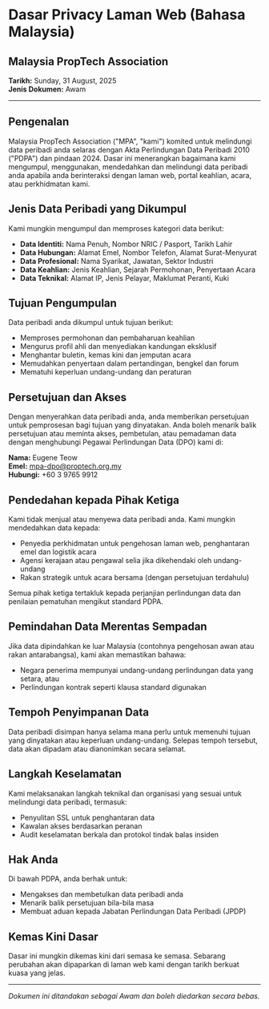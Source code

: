 # Dasar Privacy Laman Web (Bahasa Malaysia)
## Malaysia PropTech Association

**Tarikh:** Sunday, 31 August, 2025  
**Jenis Dokumen:** Awam

---

## Pengenalan

Malaysia PropTech Association ("MPA", "kami") komited untuk melindungi data peribadi anda selaras dengan Akta Perlindungan Data Peribadi 2010 ("PDPA") dan pindaan 2024. Dasar ini menerangkan bagaimana kami mengumpul, menggunakan, mendedahkan dan melindungi data peribadi anda apabila anda berinteraksi dengan laman web, portal keahlian, acara, atau perkhidmatan kami.

## Jenis Data Peribadi yang Dikumpul

Kami mungkin mengumpul dan memproses kategori data berikut:

- **Data Identiti:** Nama Penuh, Nombor NRIC / Pasport, Tarikh Lahir
- **Data Hubungan:** Alamat Emel, Nombor Telefon, Alamat Surat-Menyurat
- **Data Profesional:** Nama Syarikat, Jawatan, Sektor Industri
- **Data Keahlian:** Jenis Keahlian, Sejarah Permohonan, Penyertaan Acara
- **Data Teknikal:** Alamat IP, Jenis Pelayar, Maklumat Peranti, Kuki

## Tujuan Pengumpulan

Data peribadi anda dikumpul untuk tujuan berikut:

- Memproses permohonan dan pembaharuan keahlian
- Mengurus profil ahli dan menyediakan kandungan eksklusif
- Menghantar buletin, kemas kini dan jemputan acara
- Memudahkan penyertaan dalam pertandingan, bengkel dan forum
- Mematuhi keperluan undang-undang dan peraturan

## Persetujuan dan Akses

Dengan menyerahkan data peribadi anda, anda memberikan persetujuan untuk pemprosesan bagi tujuan yang dinyatakan. Anda boleh menarik balik persetujuan atau meminta akses, pembetulan, atau pemadaman data dengan menghubungi Pegawai Perlindungan Data (DPO) kami di:

**Nama:** Eugene Teow  
**Emel:** mpa-dpo@proptech.org.my  
**Hubungi:** +60 3 9765 9912

## Pendedahan kepada Pihak Ketiga

Kami tidak menjual atau menyewa data peribadi anda. Kami mungkin mendedahkan data kepada:

- Penyedia perkhidmatan untuk pengehosan laman web, penghantaran emel dan logistik acara
- Agensi kerajaan atau pengawal selia jika dikehendaki oleh undang-undang
- Rakan strategik untuk acara bersama (dengan persetujuan terdahulu)

Semua pihak ketiga tertakluk kepada perjanjian perlindungan data dan penilaian pematuhan mengikut standard PDPA.

## Pemindahan Data Merentas Sempadan

Jika data dipindahkan ke luar Malaysia (contohnya pengehosan awan atau rakan antarabangsa), kami akan memastikan bahawa:

- Negara penerima mempunyai undang-undang perlindungan data yang setara, atau
- Perlindungan kontrak seperti klausa standard digunakan

## Tempoh Penyimpanan Data

Data peribadi disimpan hanya selama mana perlu untuk memenuhi tujuan yang dinyatakan atau keperluan undang-undang. Selepas tempoh tersebut, data akan dipadam atau dianonimkan secara selamat.

## Langkah Keselamatan

Kami melaksanakan langkah teknikal dan organisasi yang sesuai untuk melindungi data peribadi, termasuk:

- Penyulitan SSL untuk penghantaran data
- Kawalan akses berdasarkan peranan
- Audit keselamatan berkala dan protokol tindak balas insiden

## Hak Anda

Di bawah PDPA, anda berhak untuk:

- Mengakses dan membetulkan data peribadi anda
- Menarik balik persetujuan bila-bila masa
- Membuat aduan kepada Jabatan Perlindungan Data Peribadi (JPDP)

## Kemas Kini Dasar

Dasar ini mungkin dikemas kini dari semasa ke semasa. Sebarang perubahan akan dipaparkan di laman web kami dengan tarikh berkuat kuasa yang jelas.

---

*Dokumen ini ditandakan sebagai Awam dan boleh diedarkan secara bebas.*
